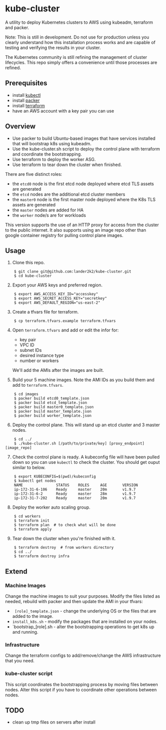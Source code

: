 # kube-cluster

A utility to deploy Kubernetes clusters to AWS using kubeadm, terraform and packer.

Note: This is still in development.  Do not use for production unless you clearly understand how this installation process works and are capable of testing and verifying the results in your cluster.

The Kubernetes community is still refining the management of cluster lifecycles.  This repo simply offers a convenience until those processes are refined.

## Prerequisites

* install [kubectl](https://kubernetes.io/docs/tasks/tools/install-kubectl/)
* install [packer](https://www.packer.io/intro/getting-started/install.html)
* install [terraform](https://www.terraform.io/intro/getting-started/install.html)
* have an AWS account with a key pair you can use

## Overview

* Use packer to build Ubuntu-based images that have services installed that will bootstrap k8s using kubeadm.
* Use the kube-cluster.sh script to deploy the control plane with terraform and coordinate the bootstrapping.
* Use terraform to deploy the worker ASG.
* Use terraform to tear down the cluster when finished.

There are five distinct roles:

* the `etcd0` node is the first etcd node deployed where etcd TLS assets are generated
* the `etcd` nodes are the additional etcd cluster members
* the `master0` node is the first master node deployed where the K8s TLS assets are generated
* the `master` nodes are added for HA
* the `worker` node/s are for workloads

This version supports the use of an HTTP proxy for access from the cluster to the public internet.  It also supports using an image repo other than google container registry for pulling control plane images.

## Usage

1. Clone this repo.
```
    $ git clone git@github.com:lander2k2/kube-cluster.git
    $ cd kube-cluster
```

2. Export your AWS keys and preferred region.
```
	$ export AWS_ACCESS_KEY_ID="accesskey"
	$ export AWS_SECRET_ACCESS_KEY="secretkey"
	$ export AWS_DEFAULT_REGION="us-east-2"
```

3. Create a tfvars file for terraform.
```
    $ cp terraform.tfvars.example terraform.tfvars
```

4. Open `terraform.tfvars` and add or edit the infor for:

    * key pair
    * VPC ID
    * subnet IDs
    * desired instance type
    * number or workers

    We'll add the AMIs after the images are built.

5. Build your 5 machine images.  Note the AMI IDs as you build them and add to `terraform.tfvars`.
```
    $ cd images
    $ packer build etcd0_template.json
    $ packer build etcd_template.json
    $ packer build master0_template.json
    $ packer build master_template.json
    $ packer build worker_template.json
```

6. Deploy the control plane.  This will stand up an etcd cluster and 3 master nodes.
```
    $ cd ../
    $ ./kube-cluster.sh [/path/to/private/key] [proxy_endpoint] [image_repo]
```

7. Check the control plane is ready.  A kubeconfig file will have been pulled down so you can use `kubectl` to check the cluster.  You should get ouput similar to below.
```
    $ export KUBECONFIG=$(pwd)/kubeconfig
    $ kubectl get nodes
    NAME               STATUS    ROLES     AGE       VERSION
    ip-172-31-6-106    Ready     master    20m       v1.9.7
    ip-172-31-6-2      Ready     master    28m       v1.9.7
    ip-172-31-7-202    Ready     master    20m       v1.9.7
```

8. Deploy the worker auto scaling group.
```
    $ cd workers
    $ terraform init
    $ terraform plan  # to check what will be done
    $ terraform apply
```

9. Tear down the cluster when you're finished with it.
```
    $ terraform destroy  # from workers directory
    $ cd ../
    $ terraform destroy infra
```

## Extend

### Machine Images
Change the machine images to suit your purposes.  Modify the files listed as needed, rebuild with packer and then update the AMI in your tfvars:

* ` [role]_template.json` - change the underlying OS or the files that are added to the image.
* `install_k8s.sh` - modify the packages that are installed on your nodes.
* `bootstrap_[role].sh - alter the bootstrapping operations to get k8s up and running.

### Infrastructure
Change the terraform configs to add/remove/change the AWS infrastructure that you need.

### kube-cluster script
This script coordinates the bootstrapping process by moving files between nodes.  Alter this script if you have to coordinate other operations between nodes.

## TODO
* clean up tmp files on servers after install

